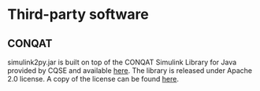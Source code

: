 # Third-party software

## CONQAT
simulink2py.jar is built on top of the CONQAT Simulink Library for Java
provided by CQSE and available [here][1]. The library is released under
Apache 2.0 license. A copy of the license can be found [here][2].

[1]: https://www.cqse.eu/en/products/simulink-library-for-java/overview 
[2]: http://www.apache.org/licenses/LICENSE-2.0
